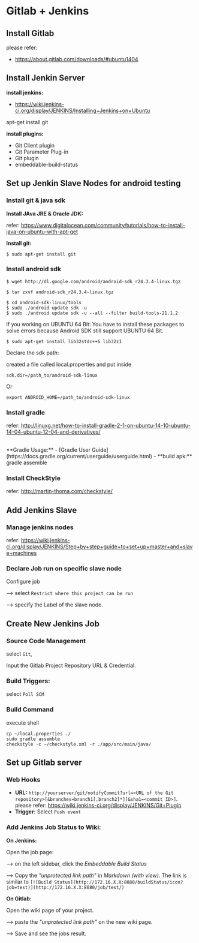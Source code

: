 Gitlab + Jenkins
=================


Install Gitlab
--------------

please refer:
- https://about.gitlab.com/downloads/#ubuntu1404



Install Jenkin Server
-------------------------

**install jenkins:**
- https://wiki.jenkins-ci.org/display/JENKINS/Installing+Jenkins+on+Ubuntu

apt-get install git


**install plugins:**

- Git Client plugin
- Git Parameter Plug-in
- Git plugin
- embeddable-build-status


Set up Jenkin Slave Nodes for android testing
---------------------------------------------------

### Install git & java sdk

**Install JAva JRE & Oracle JDK:**

refer: https://www.digitalocean.com/community/tutorials/how-to-install-java-on-ubuntu-with-apt-get

**Install git:**

    $ sudo apt-get install git


### Install android sdk

    $ wget http://dl.google.com/android/android-sdk_r24.3.4-linux.tgz

    $ tar zxvf android-sdk_r24.3.4-linux.tgz

    $ cd android-sdk-linux/tools
    $ sudo ./android update sdk -u
    $ sudo ./android update sdk -u --all --filter build-tools-21.1.2

If you working on UBUNTU 64 Bit: You have to install these packages to solve errors because Android SDK still support UBUNTU 64 Bit.

    $ sudo apt-get install lib32stdc++6 lib32z1


Declare the sdk path:

created a file called local.properties and put inside

    sdk.dir=/path_to/android-sdk-linux

Or

    export ANDROID_HOME=/path_to/android-sdk-linux

### Install gradle

refer: http://linuxg.net/how-to-install-gradle-2-1-on-ubuntu-14-10-ubuntu-14-04-ubuntu-12-04-and-derivatives/

<br>
**Gradle Usage:**
- [Gradle User Guide](https://docs.gradle.org/current/userguide/userguide.html)
- **build apk:** gradle assemble

### Install CheckStyle

refer: http://martin-thoma.com/checkstyle/


Add Jenkins Slave
------------------

### Manage jenkins nodes

refer: https://wiki.jenkins-ci.org/display/JENKINS/Step+by+step+guide+to+set+up+master+and+slave+machines

### Declare Job run on specific slave node

Configure job

--> select `Restrict where this project can be run`

--> specify the Label of the slave node.



Create New Jenkins Job
-----------------------

### Source Code Management

select `Git`,

Input the Gitlab Project Repository URL & Credential.


### Build Triggers:

select `Poll SCM`

### Build Command

execute shell

```
cp ~/local.properties ./
sudo gradle assemble
checkstyle -c ~/checkstyle.xml -r ./app/src/main/java/
```


Set up Gitlab server
--------------------

### Web Hooks

- **URL:** `http://yourserver/git/notifyCommit?url=<URL of the Git repository>[&branches=branch1[,branch2]*][&sha1=<commit ID>]`. please refer: https://wiki.jenkins-ci.org/display/JENKINS/Git+Plugin
- **Trigger:**  Select `Push event`

### Add Jenkins Job Status to Wiki:

**On Jenkins:**

Open the job page:

--> on the left sidebar, click the  *Embeddable Build Status*

--> Copy the *"unprotected link path"* in *Markdown (with view)*. The link is similar to `[![Build Status](http://172.16.X.X:8080/buildStatus/icon?job=test)](http://172.16.X.X:8080/job/test/)`


**On Gitlab:**

Open the wiki page of your project.

--> paste the *"unprotected link path"* on the new wiki page.

--> Save and see the jobs result.
